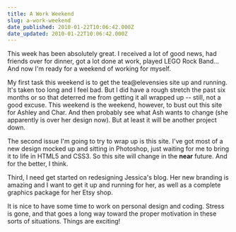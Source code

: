 ```yaml
---
title: A Work Weekend
slug: a-work-weekend
date_published: 2010-01-22T10:06:42.000Z
date_updated: 2010-01-22T10:06:42.000Z
---
```


This week has been absolutely great. I received a lot of good news, had friends over for dinner, got a lot done at work, played LEGO Rock Band… And now I'm ready for a weekend of working for myself.

My first task this weekend is to get the tea@elevensies site up and running. It's taken too long and I feel bad. But I did have a rough stretch the past six months or so that deterred me from getting it all wrapped up -- still, not a good excuse. This weekend is the weekend, however, to bust out this site for Ashley and Char. And then probably see what Ash wants to change (she apparently is over her design now). But at least it will be another project down.

The second issue I'm going to try to wrap up is this site. I've got most of a new design mocked up and sitting in Photoshop, just waiting for me to bring it to life in HTML5 and CSS3. So this site will change in the **near** future. And for the better, I think.

Third, I need get started on redesigning Jessica's blog. Her new branding is amazing and I want to get it up and running for her, as well as a complete graphics package for her Etsy shop.

It is nice to have some time to work on personal design and coding. Stress is gone, and that goes a long way toward the proper motivation in these sorts of situations. Things are exciting!
